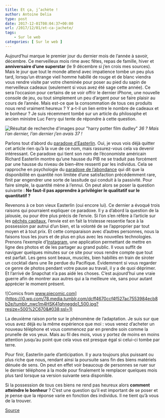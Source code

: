 ```yaml
---
title: Et ça, j’achète !
author: Antoine Delia
type: post
date: 2017-12-01T08:04:37+00:00
url: /2017/12/01/et-ca-jachete/
tags:
    - Sur le web
categories: [ Sur le web ]
---
```

Aujourd&#8217;hui marque le premier jour du dernier mois de l&#8217;année à savoir, décembre. Ce merveilleux mois rime avec fêtes, repas de famille, hiver et **anniversaire d&#8217;une superstar** (le 9 décembre si j&#8217;en crois mes sources). Mais le jour que tout le monde attend avec impatience tombe un peu plus tard, lorsqu&#8217;un étrange vieil homme habillé de rouge et de blanc viendra vous rendre visite par votre cheminée pour poser au pied du sapin de merveilleux cadeaux (seulement si vous avez été sage cette année). Ce sera l&#8217;occasion pour certains de se voir offrir le dernier iPhone, une nouvelle console de jeu, ou tout simplement un peu d&#8217;argent pour se faire plaisir au cours de l&#8217;année. Mais est-ce que la consommation de tous ces produits nous rend vraiment heureux ? Y a-t-il un lien entre le nombre de cadeaux et le bonheur ? Je suis récemment tombé sur un article du philosophe et ancien ministre Luc Ferry qui tente de répondre à cette question.

![Résultat de recherche d'images pour &quot;harry potter film dudley&quot;](http://vignette2.wikia.nocookie.net/harrypotter/images/c/cf/Dudleyangry.jpg/revision/latest?cb\x3d20101215022216)
_36 ? Mais l’an dernier, l’an dernier j’en avais 37 !_

Parlons tout d&#8217;abord du [paradoxe d’Easterlin][1]. Oui, je vous vois déjà quitter cet article rien qu&#8217;à la vue de ce nom, mais rassurez-vous cela va devenir intéressant. Ce paradoxe qui tient son nom de l&#8217;économiste américain Richard Easterlin montre qu&#8217;une hausse du PIB ne se traduit pas forcément par une hausse du niveau de bien-être ressenti par les individus. Cela se rapproche en psychologie du [paradoxe de l&#8217;abondance][2] qui dit que la disponibilité en quantité non limitée d&#8217;une satisfaction précédemment rare, finit par engendrer une sorte de lassitude qui conduit à la passivité. Pour faire simple, la quantité mène à l&#8217;ennui. On peut alors se poser la question suivante : **Ne faut-il pas apprendre à privilégier le qualitatif sur le quantitatif ?**

Revenons à ce bon vieux Easterlin (oui encore lui). Ce dernier a évoqué trois raisons qui pourraient expliquer ce paradoxe. Il y a d&#8217;abord la question de la jalousie, ou pour être plus précis de l&#8217;envie. Si l&#8217;on s&#8217;en réfère à l&#8217;article sur les [péchés capitaux][3], l&#8217;envie est en fait la tristesse ressentie face à la possession par autrui d&#8217;un bien, et la volonté de se l&#8217;approprier par tout moyen et à tout prix. Et cette comparaison avec d&#8217;autres personnes, nous la faisons tous les jours et de plus en plus avec les nouvelles technologies. Prenons l&#8217;exemple d&#8217;[Instagram][4], une application permettant de mettre en ligne des photos et de les partager au grand public. Il vous suffit de naviguer quelques minutes sur ce site pour vous rendre compte que tout est parfait. Les gens sont beaux, musclés, bien habillés en train de siroter un cocktail dans une île perdue du Pacifique. Évidemment si vous regarder ce genre de photos pendant votre pause au travail, il y a de quoi déprimer. Et l&#8217;arrivé de Snapchat n&#8217;a pas aidé les choses. C&#8217;est aujourd&#8217;hui une vraie guerre afin de montrer aux autres qui a la meilleure vie, sans pour autant apprécier le moment présent.

![Comics from www.piecomic.com](https://i0.wp.com/78.media.tumblr.com/dcff4670ccf4f527ac7553984ecb8b2e/tumblr_nwc1m4HSK41qhnegdo1_500.jpg?resize=500%2C670&#038;ssl=1)

La deuxième raison porte sur le phénomène de l&#8217;adaptation. Je suis sur que vous avez déjà eu la même expérience que moi : vous venez d&#8217;acheter un nouveau téléphone et vous commencez par en prendre soin comme la prunelle de vos yeux. Mais au fil des mois, vous y portez de moins en moins attention jusqu&#8217;au point que cela vous est presque égal si celui-ci tombe par terre.

Pour finir, Easterlin parle d&#8217;anticipation. Il y aura toujours plus puissant ou plus riche que nous, rendant ainsi la poursuite sans fin des biens matériels dénuée de sens. On peut en effet voir beaucoup de personnes se ruer sur le dernier téléphone à la mode pour finalement le remplacer quelques mois plus tard lorsque sa version suivante sera disponible.

Si la possession de tous ces biens ne rend pas heureux alors **comment atteindre le bonheur** ? C&#8217;est une question qu&#8217;il est important de se poser et je pense que la réponse varie en fonction des individus. Il ne tient qu&#8217;à vous de la trouver.

[Source][5]

 [1]: https://fr.wikipedia.org/wiki/Paradoxe_d%E2%80%99Easterlin
 [2]: https://fr.wikipedia.org/wiki/Paradoxe_de_l%27abondance
 [3]: https://fr.wikipedia.org/wiki/P%C3%A9ch%C3%A9_capital#P.C3.A9ch.C3.A9s_capitaux
 [4]: https://www.instagram.com/
 [5]: http://www.lefigaro.fr/vox/societe/2015/01/02/31003-20150102ARTFIG00049-luc-ferry-consommer-rend-il-heureux.php